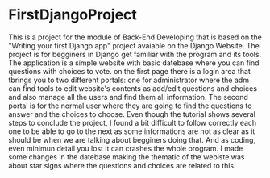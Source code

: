 # FirstDjangoProject

This is a project for the module of Back-End Developing that is based on the "Writing your first Django app" project avaiable on the Django Website.
The project is for begginers in Django get familiar with the program and its tools. The application is a simple website with basic datebase where you can
find questions with choices to vote. on the first page there is a login area that tbrings you to two different portals: one for administrator where the adm 
can find tools to edit website's contents as add/edit questions and choices and also manage all the users and find them all information.
The second portal is for the normal user where they are going to find the questions to answer and the choices to choose. 
Even though the tutorial shows several steps to conclude the project, I found a bit difficult to follow correctly each one to be able to go to the next as
some informations are not as clear as it should be when we are talking about begginers doing that. And as coding, even minimun detail you lost it can crashes
the whole program. I made some changes in the datebase making the thematic of the webiste was about star signs where the questions and choices are related to
this.
